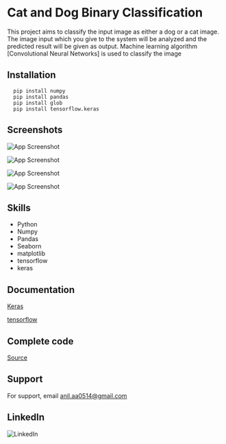 
# Cat and Dog Binary Classification

This project aims to classify the input image as either a dog or a cat image. The image input which you give to the system will be analyzed and the predicted result will be given as output. Machine learning algorithm [Convolutional Neural Networks] is used to classify the image


## Installation


```
  pip install numpy
  pip install pandas
  pip install glob
  pip install tensorflow.keras
```
    
## Screenshots

![App Screenshot](https://media.geeksforgeeks.org/wp-content/uploads/cat-vs-dog.jpg)










![App Screenshot](https://assets.alexandria.raywenderlich.com/books/mlt/images/a0634d85b5f6ed10fc6fa9e7a6412965696e4ed7daac69fc32021a802418e141/original.png)



![App Screenshot](https://www.codeproject.com/KB/image-classification/5160467/5_Convolution_Network.PNG)







![App Screenshot](https://www.codeproject.com/KB/image-classification/5160467/3_Fully_Connected_2.PNG)

## Skills 


- Python
- Numpy
- Pandas 
- Seaborn
- matplotlib
- tensorflow
- keras
## Documentation

[Keras](https://keras.io/)

[tensorflow](https://www.tensorflow.org/guide)

## Complete code



[Source](https://github.com/Anil0205/Cat-and-Dog-Classification)

## Support

For support, email anil.aa0514@gmail.com 


## LinkedIn


![LinkedIn](https://img.shields.io/badge/linkedin-0A66C2?style=for-the-badge&logo=linkedin&logoColor=white(https://www.linkedin.com/in/anil-abberaboina-894720243/))
